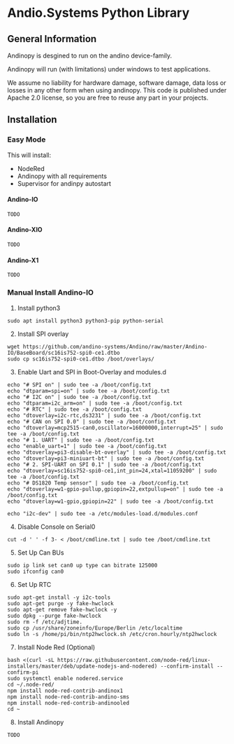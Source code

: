 # Andio.Systems Python Library

## General Information
Andinopy is desgined to run on the andino device-family.


Andinopy will run (with limitations) under windows to test applications.


We assume no liability for hardware damage, software damage, data loss or losses in any other form when using andinopy.
This code is published under Apache 2.0 license, so you are free to reuse any part in your projects.

## Installation

### Easy Mode
This will install:

  - NodeRed 
  - Andinopy with all requirements
  - Supervisor for andinpy autostart
#### Andino-IO
```shell
TODO
```
#### Andino-XIO
```shell
TODO
```
#### Andino-X1
```shell
TODO
```

### Manual Install Andino-IO
1. Install python3
```shell
sudo apt install python3 python3-pip python-serial
```

2. Install SPI overlay
```shell
wget https://github.com/andino-systems/Andino/raw/master/Andino-IO/BaseBoard/sc16is752-spi0-ce1.dtbo
sudo cp sc16is752-spi0-ce1.dtbo /boot/overlays/
```

3. Enable Uart and SPI in Boot-Overlay and modules.d
```shell
echo "# SPI on" | sudo tee -a /boot/config.txt
echo "dtparam=spi=on" | sudo tee -a /boot/config.txt
echo "# I2C on" | sudo tee -a /boot/config.txt
echo "dtparam=i2c_arm=on" | sudo tee -a /boot/config.txt
echo "# RTC" | sudo tee -a /boot/config.txt
echo "dtoverlay=i2c-rtc,ds3231" | sudo tee -a /boot/config.txt
echo "# CAN on SPI 0.0" | sudo tee -a /boot/config.txt
echo "dtoverlay=mcp2515-can0,oscillator=16000000,interrupt=25" | sudo tee -a /boot/config.txt
echo "# 1. UART" | sudo tee -a /boot/config.txt
echo "enable_uart=1" | sudo tee -a /boot/config.txt
echo "dtoverlay=pi3-disable-bt-overlay" | sudo tee -a /boot/config.txt
echo "dtoverlay=pi3-miniuart-bt" | sudo tee -a /boot/config.txt
echo "# 2. SPI-UART on SPI 0.1" | sudo tee -a /boot/config.txt
echo "dtoverlay=sc16is752-spi0-ce1,int_pin=24,xtal=11059200" | sudo tee -a /boot/config.txt
echo "# DS1820 Temp sensor" | sudo tee -a /boot/config.txt
echo "dtoverlay=w1-gpio-pullup,gpiopin=22,extpullup=on" | sudo tee -a /boot/config.txt
echo "dtoverlay=w1-gpio,gpiopin=22" | sudo tee -a /boot/config.txt

echo "i2c-dev" | sudo tee -a /etc/modules-load.d/modules.conf
```

4. Disable Console on Serial0
```shell
cut -d ' ' -f 3- < /boot/cmdline.txt | sudo tee /boot/cmdline.txt
```

5. Set Up Can BUs
```shell
sudo ip link set can0 up type can bitrate 125000
sudo ifconfig can0
```

6. Set Up RTC
```shell
sudo apt-get install -y i2c-tools
sudo apt-get purge -y fake-hwclock
sudo apt-get remove fake-hwclock -y 
sudo dpkg --purge fake-hwclock 
sudo rm -f /etc/adjtime.
sudo cp /usr/share/zoneinfo/Europe/Berlin /etc/localtime
sudo ln -s /home/pi/bin/ntp2hwclock.sh /etc/cron.hourly/ntp2hwclock
```

7. Install Node Red (Optional)
```shell
bash <(curl -sL https://raw.githubusercontent.com/node-red/linux-installers/master/deb/update-nodejs-and-nodered) --confirm-install --confirm-pi
sudo systemctl enable nodered.service
cd ~/.node-red/ 
npm install node-red-contrib-andinox1
npm install node-red-contrib-andino-sms
npm install node-red-contrib-andinooled
cd ~
```

8. Install Andinopy
```shell
TODO
```